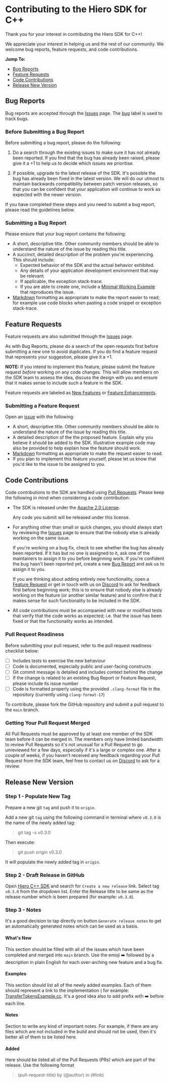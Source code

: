 # Contributing to the Hiero SDK for C++

Thank you for your interest in contributing the Hiero SDK for C++!

We appreciate your interest in helping us and the rest of our community. We welcome bug reports, feature requests, and
code contributions.

**Jump To:**

- [Bug Reports](#bug-reports)
- [Feature Requests](#feature-requests)
- [Code Contributions](#code-contributions)
- [Release New Version](#release-new-version)

## Bug Reports

Bug reports are accepted through the [Issues][issues] page. The [bug][label-bug] label is used to track bugs.

### Before Submitting a Bug Report

Before submitting a bug report, please do the following:

1. Do a search through the existing issues to make sure it has not already been reported. If you find that the bug has
   already been raised, please give it a +1 to help us to decide which issues we prioritise.

2. If possible, upgrade to the latest release of the SDK. It's possible the bug has already been fixed in the latest
   version. We will do our utmost to maintain backwards compatibility between patch version releases, so that you can be
   confident that your application will continue to work as expected with the newer version.

If you have completed these steps and you need to submit a bug report, please read the guidelines below.

### Submitting a Bug Report

Please ensure that your bug report contains the following:

- A short, descriptive title. Other community members should be able to understand the nature of the issue by reading
  this title.
- A succinct, detailed description of the problem you're experiencing. This should include:
  - Expected behavior of the SDK and the actual behavior exhibited.
  - Any details of your application development environment that may be relevant.
  - If applicable, the exception stack-trace.
  - If you are able to create one, include a [Minimal Working Example][mwe] that reproduces the issue.
- [Markdown][markdown] formatting as appropriate to make the report easier to read; for example use code blocks when
  pasting a code snippet or exception stack-trace.

## Feature Requests

Feature requests are also submitted through the [Issues][issues] page.

As with Bug Reports, please do a search of the open requests first before submitting a new one to avoid duplicates. If
you do find a feature request that represents your suggestion, please give it a +1.

**NOTE:** If you intend to implement this feature, please submit the feature request _before_ working on any code
changes. This will allow members on the SDK team to assess the idea, discuss the design with you and ensure that it
makes sense to include such a feature in the SDK.

Feature requests are labeled as [New Features][label-new-feature] or [Feature Enhancements][label-feature-enhancement].

### Submitting a Feature Request

Open an [issue][issues] with the following:

- A short, descriptive title. Other community members should be able to understand the nature of the issue by reading
  this title.
- A detailed description of the the proposed feature. Explain why you believe it should be added to the SDK.
  Illustrative example code may also be provided to help explain how the feature should work.
- [Markdown][markdown] formatting as appropriate to make the request easier to read.
- If you plan to implement this feature yourself, please let us know that you'd like to the issue to be assigned to you.

## Code Contributions

Code contributions to the SDK are handled using [Pull Requests][pull-requests]. Please keep the following in mind when
considering a code contribution:

- The SDK is released under the [Apache 2.0 License][license].

  Any code you submit will be released under this license.

- For anything other than small or quick changes, you should always start by reviewing the [Issues][issues] page to
  ensure that the nobody else is already working on the same issue.

  If you're working on a bug fix, check to see whether the bug has already been reported. If it has but no one is
  assigned to it, ask one of the maintainers to assign it to you before beginning work. If you're confident the bug
  hasn't been reported yet, create a new [Bug Report](#bug-reports) and ask us to assign it to you.

  If you are thinking about adding entirely new functionality, open a [Feature Request](#feature-requests) or get in
  touch with us on [Discord](discord) to ask for feedback first before beginning work; this is to ensure that nobody
  else is already working on the feature (or another similar feature) and to confirm that it makes sense for such
  functionality to be included in the SDK.

- All code contributions must be accompanied with new or modified tests that verify that the code works as expected;
  i.e. that the issue has been fixed or that the functionality works as intended.

### Pull Request Readiness

Before submitting your pull request, refer to the pull request readiness checklist below:

- [ ] Includes tests to exercise the new behaviour
- [ ] Code is documented, especially public and user-facing constructs
- [ ] Git commit message is detailed and includes context behind the change
- [ ] If the change is related to an existing Bug Report or Feature Request, please include its issue number
- [ ] Code is formatted properly using the provided `.clang-format` file in the repository (currently
      using `clang-format-17`)

To contribute, please fork the GitHub repository and submit a pull request to the `main` branch.

### Getting Your Pull Request Merged

All Pull Requests must be approved by at least one member of the SDK team before it can be merged in. The members only
have limited bandwidth to review Pull Requests so it's not unusual for a Pull Request to go unreviewed for a few days,
especially if it's a large or complex one. After a couple of weeks, if you haven't received any feedback regarding your
Pull Request from the SDK team, feel free to contact us on [Discord](discord) to ask for a review.

## Release New Version

### Step 1 - Populate New Tag

Prepare a new git `tag` and push it to `origin`.

Add a new git `tag` using the following command in terminal where `v0.3.0` is the name of the newly added tag:

> git tag -s v0.3.0

Then execute:

> git push origin v0.3.0

It will populate the newly added tag in `origin`.

### Step 2 - Draft Release in GitHub

Open [Hiero C++ SDK](https://github.com/hiero-ledger/hiero-sdk-cpp) and search for `Create a new release` link.
Select tag `v0.3.0` from the dropdown list. Enter the Release title to be same as the release number which is been
prepared (for example: `v0.3.0`).

### Step 3 - Notes

It's a good decision to tap directly on button `Generate release notes` to get an automatically generated notes which
can be used as a basis.

#### What's New

This section should be filled with all of the issues which have been completed and merged into `main` branch. Use the
emoji ➡️ followed by a description in plain English for each over-arching new feature and a bug fix.

#### Examples

This section should list all of the newly added examples. Each of them should represent a link to the implementation (
for example: [TransferTokensExample.cc](<(https://github.com/hiero.ledger/hiero-sdk-cpp/blob/main/src/sdk/examples/TransferTokensExample.cc)>). It's a good idea also to add prefix with ➡️ before
each line.

#### Notes

Section to write any kind of important notes. For example, if there are any files which are not included in the build
and should not be used, then it's better all of them to be listed here.

#### Added

Here should be listed all of the Pull Requests (PRs) which are part of the release. Use the following format

> (pull-request-title) by (@author) in (#link)

[issues]: https://github.com/hiero-ledger/hiero-sdk-cpp/issues
[label-bug]: https://github.com/hiero-ledger/hiero-sdk-cpp/labels/bug
[mwe]: https://en.wikipedia.org/wiki/Minimal_Working_Example
[markdown]: https://guides.github.com/features/mastering-markdown/
[label-feature-enhancement]: https://github.com/hiero-ledger/hiero-sdk-cpp/labels/Feature%20Enhancement
[label-new-feature]: https://github.com/hiero-ledger/hiero-sdk-cpp/labels/New%20Feature
[pull-requests]: https://github.com/hiero-ledger/hiero-sdk-cpp/pulls
[license]: https://github.com/hiero-ledger/hiero-sdk-cpp/blob/main/LICENSE
[discord]: https://hedera.com/discord
